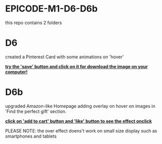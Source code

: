 # EPICODE-M1-D6-D6b

this repo contains 2 folders

# D6

created a Pinterest Card with some animations on 'hover'

<b><u>try the 'save' button and click on it for download the image on your computer!</u></b>

# D6b

upgraded Amazon-like Homepage adding overlay on hover on images in 'Find the perfect gift' section.

<b><u>click on 'add to cart' button and 'like' button to see the effect onclick</u></b>

PLEASE NOTE: the over effect doens't work on small size display such as smartphones and tablets
